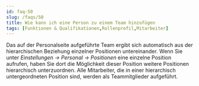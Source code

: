 ```yaml
---
id: faq-50
slug: /faqs/50
title: Wie kann ich eine Person zu einem Team hinzufügen
tags: [Funktionen & Qualifikationen,Rollenprofil,Mitarbeiter]
---
```

Das auf der Personalseite aufgeführte Team ergibt sich automatisch aus der hierarchischen Beziehung einzelner Positionen untereinander. Wenn Sie unter *Einstellungen -> Personal -> Positionen* eine einzelne Position aufrufen, haben Sie dort die Möglichkeit dieser Position weitere Positionen hierarchisch unterzuordnen. Alle Mitarbeiter, die in einer hierarchisch untergeordneten Position sind, werden als Teammitglieder aufgeführt.